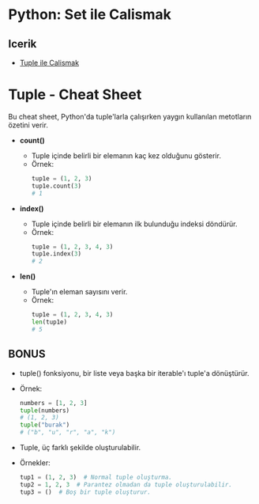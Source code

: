 # Python: Set ile Calismak

## Icerik
- [Tuple ile Calismak](001-tuple-ile-calismak.py)

# Tuple - Cheat Sheet

Bu cheat sheet, Python'da tuple'larla çalışırken yaygın kullanılan metotların özetini verir.

- **count()**
  - Tuple içinde belirli bir elemanın kaç kez olduğunu gösterir.
  - Örnek:
    ```python
    tup1e = (1, 2, 3) 
    tup1e.count(3) 
    # 1
    ```

- **index()**
  - Tuple içinde belirli bir elemanın ilk bulunduğu indeksi döndürür.
  - Örnek:
    ```python
    tup1e = (1, 2, 3, 4, 3) 
    tup1e.index(3) 
    # 2
    ```

- **len()**
  - Tuple'ın eleman sayısını verir. 
  - Örnek:
    ```python
    tup1e = (1, 2, 3, 4, 3) 
    len(tup1e) 
    # 5
    ```

## BONUS 
  - tuple() fonksiyonu, bir liste veya başka bir iterable'ı tuple'a dönüştürür.
  - Örnek:
    ```python
    numbers = [1, 2, 3]
    tuple(numbers)
    # (1, 2, 3)
    tuple("burak") 
    # ("b", "u", "r", "a", "k")
    ```

  - Tuple, üç farklı şekilde oluşturulabilir.
  - Örnekler:
    ```python
    tup1 = (1, 2, 3)  # Normal tuple oluşturma.
    tup2 = 1, 2, 3  # Parantez olmadan da tuple oluşturulabilir.
    tup3 = ()  # Boş bir tuple oluşturur.
    ``` 
